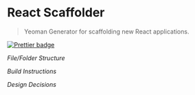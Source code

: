 # React Scaffolder
> Yeoman Generator for scaffolding new React applications.

[![Prettier badge](https://img.shields.io/badge/code_style-prettier-ff69b4.svg)](https://prettier.io/)

_File/Folder Structure_

_Build Instructions_

_Design Decisions_
